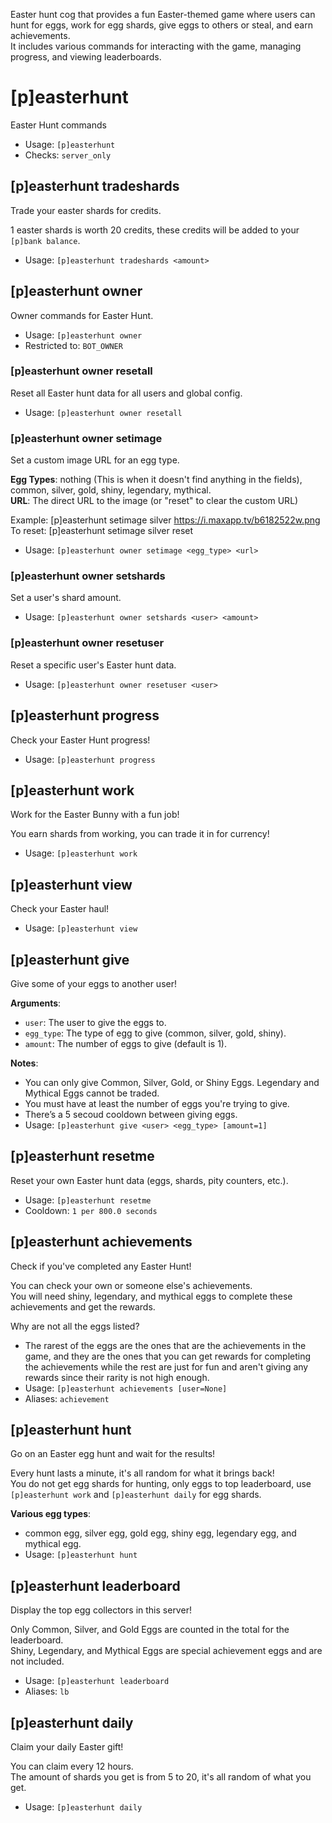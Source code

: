 Easter hunt cog that provides a fun Easter-themed game where users can hunt for eggs, work for egg shards, give eggs to others or steal, and earn achievements. <br/>It includes various commands for interacting with the game, managing progress, and viewing leaderboards.

# [p]easterhunt
Easter Hunt commands<br/>
 - Usage: `[p]easterhunt`
 - Checks: `server_only`
## [p]easterhunt tradeshards
Trade your easter shards for credits.<br/>

1 easter shards is worth 20 credits, these credits will be added to your `[p]bank balance`.<br/>
 - Usage: `[p]easterhunt tradeshards <amount>`
## [p]easterhunt owner
Owner commands for Easter Hunt.<br/>
 - Usage: `[p]easterhunt owner`
 - Restricted to: `BOT_OWNER`
### [p]easterhunt owner resetall
Reset all Easter hunt data for all users and global config.<br/>
 - Usage: `[p]easterhunt owner resetall`
### [p]easterhunt owner setimage
Set a custom image URL for an egg type.<br/>

**Egg Types**: nothing (This is when it doesn't find anything in the fields), common, silver, gold, shiny, legendary, mythical.<br/>
**URL**: The direct URL to the image (or "reset" to clear the custom URL)<br/>

Example: [p]easterhunt setimage silver https://i.maxapp.tv/b6182522w.png<br/>
To reset: [p]easterhunt setimage silver reset<br/>
 - Usage: `[p]easterhunt owner setimage <egg_type> <url>`
### [p]easterhunt owner setshards
Set a user's shard amount.<br/>
 - Usage: `[p]easterhunt owner setshards <user> <amount>`
### [p]easterhunt owner resetuser
Reset a specific user's Easter hunt data.<br/>
 - Usage: `[p]easterhunt owner resetuser <user>`
## [p]easterhunt progress
Check your Easter Hunt progress!<br/>
 - Usage: `[p]easterhunt progress`
## [p]easterhunt work
Work for the Easter Bunny with a fun job!<br/>

You earn shards from working, you can trade it in for currency!<br/>
 - Usage: `[p]easterhunt work`
## [p]easterhunt view
Check your Easter haul!<br/>
 - Usage: `[p]easterhunt view`
## [p]easterhunt give
Give some of your eggs to another user!<br/>

**Arguments**:<br/>
- `user`: The user to give the eggs to.<br/>
- `egg_type`: The type of egg to give (common, silver, gold, shiny).<br/>
- `amount`: The number of eggs to give (default is 1).<br/>

**Notes**:<br/>
- You can only give Common, Silver, Gold, or Shiny Eggs. Legendary and Mythical Eggs cannot be traded.<br/>
- You must have at least the number of eggs you're trying to give.<br/>
- There’s a 5 secoud cooldown between giving eggs.<br/>
 - Usage: `[p]easterhunt give <user> <egg_type> [amount=1]`
## [p]easterhunt resetme
Reset your own Easter hunt data (eggs, shards, pity counters, etc.).<br/>
 - Usage: `[p]easterhunt resetme`
 - Cooldown: `1 per 800.0 seconds`
## [p]easterhunt achievements
Check if you've completed any Easter Hunt!<br/>

You can check your own or someone else's achievements.<br/>
You will need shiny, legendary, and mythical eggs to complete these achievements and get the rewards.<br/>

Why are not all the eggs listed?<br/>
- The rarest of the eggs are the ones that are the achievements in the game, and they are the ones that you can get rewards for completing the achievements while the rest are just for fun and aren't giving any rewards since their rarity is not high enough.<br/>
 - Usage: `[p]easterhunt achievements [user=None]`
 - Aliases: `achievement`
## [p]easterhunt hunt
Go on an Easter egg hunt and wait for the results!<br/>

Every hunt lasts a minute, it's all random for what it brings back!<br/>
You do not get egg shards for hunting, only eggs to top leaderboard, use `[p]easterhunt work` and `[p]easterhunt daily` for egg shards.<br/>

**Various egg types**:<br/>
- common egg, silver egg, gold egg, shiny egg, legendary egg, and mythical egg.<br/>
 - Usage: `[p]easterhunt hunt`
## [p]easterhunt leaderboard
Display the top egg collectors in this server!<br/>

Only Common, Silver, and Gold Eggs are counted in the total for the leaderboard.<br/>
Shiny, Legendary, and Mythical Eggs are special achievement eggs and are not included.<br/>
 - Usage: `[p]easterhunt leaderboard`
 - Aliases: `lb`
## [p]easterhunt daily
Claim your daily Easter gift!<br/>

You can claim every 12 hours.<br/>
The amount of shards you get is from 5 to 20, it's all random of what you get.<br/>
 - Usage: `[p]easterhunt daily`
